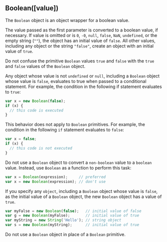 ## Boolean([value])

The `Boolean` object is an object wrapper for a boolean value.

The value passed as the first parameter is converted to a boolean value, if necessary. If value is omitted or is `0`, `-0`, `null`, `false`, `NaN`, `undefined`, or the empty string (`""`), the object has an initial value of `false`. All other values, including any object or the string `"false"`, create an object with an initial value of `true`.

Do not confuse the primitive `Boolean` values `true` and `false` with the `true` and `false` values of the `Boolean` object.

Any object whose value is not `undefined` or `null`, including a `Boolean` object whose value is `false`, evaluates to true when passed to a conditional statement. For example, the condition in the following if statement evaluates to `true`:

```js
var x = new Boolean(false);
if (x) {
  // this code is executed
}
```
This behavior does not apply to `Boolean` primitives. For example, the condition in the following `if` statement evaluates to `false`:

```js
var x = false;
if (x) {
  // this code is not executed
}
```

Do not use a `Boolean` object to convert a `non-boolean` value to a `boolean` value. Instead, use `Boolean` as a function to perform this task:

```js
var x = Boolean(expression);     // preferred
var x = new Boolean(expression); // don't use
```

If you specify any `object`, including a `Boolean` object whose value is `false`, as the initial value of a `Boolean` object, the new `Boolean` object has a value of `true`.

```js
var myFalse = new Boolean(false);   // initial value of false
var g = new Boolean(myFalse);       // initial value of true
var myString = new String('Hello'); // string object
var s = new Boolean(myString);      // initial value of true
```

Do not use a `Boolean` object in place of a `Boolean` primitive.